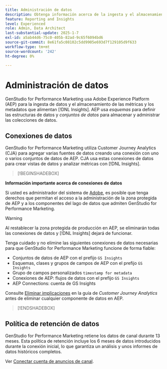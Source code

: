 ```yaml
---
title: Administración de datos
description: Obtenga información acerca de la ingesta y el almacenamiento de datos para  [!DNL Insights] en GenStudio for Performance Marketing.
feature: Reporting and Insights
level: Experienced
role: Admin, Data Architect
last-substantial-update: 2025-1-7
exl-id: a5ab44d6-75c0-405b-82ad-9c65f6094bd6
source-git-commit: 8e61fa5c08102c5dd9905e693d7f129105d9f633
workflow-type: tm+mt
source-wordcount: '242'
ht-degree: 0%

---
```


# Administración de datos

GenStudio for Performance Marketing usa Adobe Experience Platform (AEP) para la ingesta de datos y el almacenamiento de las métricas y los metadatos que alimentan [!DNL Insights]. AEP usa _esquemas_ para definir las estructuras de datos y _conjuntos de datos_ para almacenar y administrar las colecciones de datos.

## Conexiones de datos

GenStudio for Performance Marketing utiliza Customer Journey Analytics (CJA) para agregar varias fuentes de datos creando una conexión con uno o varios conjuntos de datos de AEP. CJA usa estas conexiones de datos para crear vistas de datos y analizar métricas con [!DNL Insights].

>[!BEGINSHADEBOX]

**Información importante acerca de conexiones de datos**

Si usted es administrador del sistema de [Adobe](/help/user-guide/user-roles.md#adobe-system-administrator-vs-genstudio-system-manager), es posible que tenga derechos que permitan el acceso a la administración de la zona protegida de AEP y a los componentes del lago de datos que admiten GenStudio for Performance Marketing.

>[!WARNING]
>
>Al restablecer la zona protegida de producción en AEP, se eliminarán todas las conexiones de datos y [!DNL Insights] dejará de funcionar.

Tenga cuidado y no elimine las siguientes conexiones de datos necesarias para que GenStudio for Performance Marketing funcione de forma fiable:

- Conjuntos de datos de AEP con el prefijo `GS Insights`
- Esquemas, clases y grupos de campos de AEP con el prefijo `GS Insights`
- Grupo de campos personalizados `timestamp for metadata`
- Conexiones de AEP: flujos de datos con el prefijo `GS Insights`
- AEP Connections: cuenta de GS Insights

Consulte [Eliminar implicaciones](https://experienceleague.adobe.com/es/docs/analytics-platform/using/technotes/deletion) en la guía de _Customer Journey Analytics_ antes de eliminar cualquier componente de datos en AEP.

>[!ENDSHADEBOX]

## Política de retención de datos

GenStudio for Performance Marketing retiene los datos de canal durante 13 meses. Esta política de retención incluye los 6 meses de datos introducidos durante la conexión inicial, lo que garantiza un análisis y unos informes de datos históricos completos.

Ver [Conectar cuenta de anuncios de canal](/help/user-guide/connectors/connect-channel.md).

